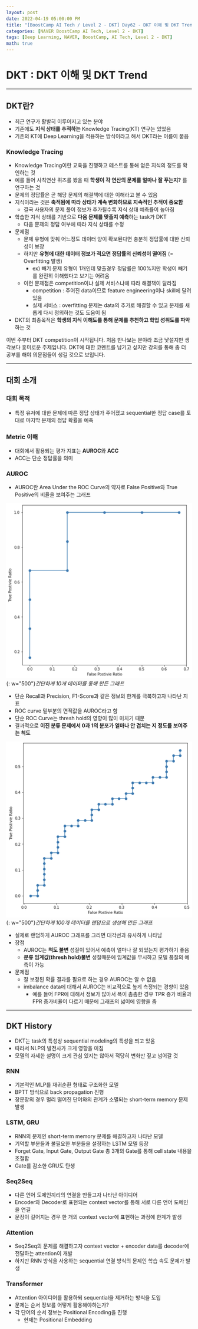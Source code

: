 ```yaml
---
layout: post
date: 2022-04-19 05:00:00 PM
title: "[BoostCamp AI Tech / Level 2 - DKT] Day62 - DKT 이해 및 DKT Trend"
categories: [NAVER BoostCamp AI Tech, Level 2 - DKT]
tags: [Deep Learning, NAVER, BoostCamp, AI Tech, Level 2 - DKT]
math: true
---
```


# DKT : DKT 이해 및 DKT Trend

---

## DKT란?

- 최근 연구가 활발히 이루어지고 있는 분야
- 기존에도 **지식 상태를 추적하는** Knowledge Tracing(KT) 연구는 있었음
- 기존의 KT에 Deep Learning을 적용하는 방식이라고 해서 DKT라는 이름이 붙음

### Knowledge Tracing

- Knowledge Tracing이란 교육을 진행하고 테스트를 통해 얻은 지식의 정도를 확인하는 것
- 예를 들어 사칙연산 퀴즈를 봤을 때 **학생이 각 연산의 문제를 얼마나 잘 푸는지?** 를 연구하는 것
- 문제의 정답률은 곧 해당 문제의 해결책에 대한 이해라고 볼 수 있음
- 지식이라는 것은 **축적됨에 따라 상태가 계속 변화하므로 지속적인 추적이 중요함**
  - 결국 사용자의 문제 풀이 정보가 추가될수록 지식 상태 예측률이 높아짐
- 학습한 지식 상태를 기반으로 **다음 문제를 맞출지 예측**하는 task가 DKT
  - 다음 문제의 정답 여부에 따라 지식 상태를 수정
- 문제점
  - 문제 유형에 맞춰 어느정도 데이터 양이 확보된다면 충분히 정답률에 대한 신뢰성이 보장
  - 하지만 **유형에 대한 데이터 정보가 적으면 정답률의 신뢰성이 떨어짐** (= Overfitting 발생)
    - ex) 빼기 문제 유형이 1개인데 맞출경우 정답률은 100%지만 학생이 빼기를 완전히 이해했다고 보기는 어려움
  - 이런 문제점은 competition이냐 실제 서비스냐에 따라 해결책이 달라짐
    - competition : 주어진 data이므로 feature engineering이나 skill에 달려있음
    - 실제 서비스 : overfitting 문제는 data의 추가로 해결할 수 있고 문제를 새롭게 다시 정의하는 것도 도움이 됨
- DKT의 최종목적은 **학생의 지식 이해도를 통해 문제를 추천하고 학업 성취도를 파악**하는 것

이번 주부터 DKT competition이 시작됩니다. 처음 만나보는 분야라 조금 낯설지만 생각보다 흥미로운 주제입니다. DKT에 대한 코멘트를 남기고 싶지만 강의를 통해 좀 더 공부를 해야 의문점들이 생길 것으로 보입니다.

---

## 대회 소개

### 대회 목적

- 특정 유저에 대한 문제에 따른 정답 상태가 주어졌고 sequential한 정답 case를 토대로 마지막 문제의 정답 확률을 예측

### Metric 이해

- 대회에서 활용되는 평가 지표는 **AUROC**와 **ACC**
- ACC는 단순 정답률을 의미

### AUROC

- AUROC란 Area Under the ROC Curve의 약자로 False Positive와 True Positive의 비율을 보여주는 그래프

![](/image/boostcamp/dkt/auroc1.png){: w="500"}*간단하게 10개 데이터를 통해 만든 그래프*

- 단순 Recall과 Precision, F1-Score과 같은 정보의 한계를 극복하고자 나타난 지표
- ROC curve 밑부분의 면적값을 AUROC라고 함
- 단순 ROC Curve는 thresh hold의 영향이 많이 미치기 때문
- 결과적으로 **이진 분류 문제에서 0과 1의 분포가 얼마나 안 겹치는 지 정도를 보여주는 척도**

![](/image/boostcamp/dkt/auroc2.png){: w="500"}*간단하게 100개 데이터를 랜덤으로 생성해 만든 그래프*

- 실제로 랜덤하게 AUROC 그래프를 그리면 대각선과 유사하게 나타남
- 장점
  - AUROC는 **척도 불변** 성질이 있어서 예측이 얼마나 잘 되었는지 평가하기 좋음
  - **분류 임계값(thresh hold)불변** 성질때문에 임계값을 무시하고 모델 품질의 예측이 가능
- 문제점
  - 잘 보정된 확률 결과를 필요로 하는 경우 AUROC는 알 수 없음
  - imbalance data에 대해서 AUROC는 비교적으로 높게 측정되는 경향이 있음
    - 예를 들어 FPR에 대해서 정보가 많아서 폭이 촘촘한 경우 TPR 증가 비율과 FPR 증가비율이 다르기 때문에 그래프의 넓이에 영향을 줌

---

## DKT History

- DKT는 task의 특성상 sequential modeling의 특성을 띄고 있음
- 따라서 NLP의 발전사가 크게 영향을 미침
- 모델의 자세한 설명이 크게 관심 있지는 않아서 적당히 변화만 짚고 넘어갈 것

### RNN

- 기본적인 MLP를 재귀순환 형태로 구조화한 모델
- BPTT 방식으로 back propagation 진행
- 장문장의 경우 멀리 떨어진 단어와의 관계가 소멸되는 short-term memory 문제 발생

### LSTM, GRU

- RNN의 문제인 short-term memory 문제를 해결하고자 나타난 모델
- 기억할 부분들과 불필요한 부분들을 설정하는 LSTM 모델 등장
- Forget Gate, Input Gate, Output Gate 총 3개의 Gate를 통해 cell state 내용을 조절함
- Gate를 감소한 GRU도 탄생

### Seq2Seq

- 다른 언어 도메인끼리의 연결을 만들고자 나타난 아이디어
- Encoder와 Decoder로 표현되는 context vector를 통해 서로 다른 언어 도메인을 연결
- 문장이 길어지는 경우 한 개의 context vector에 표현하는 과정에 한계가 발생

### Attention

- Seq2Seq의 문제를 해결하고자 context vector + encoder data를 decoder에 전달하는 attention이 개발
- 하지만 RNN 방식을 사용하는 sequential 연결 방식의 문제인 학습 속도 문제가 발생

### Transformer

- Attention 아이디어를 활용하되 sequential을 제거하는 방식을 도입
- 문제는 순서 정보를 어떻게 활용해야하는가?
- 각 단어의 순서 정보는 Positional Encoding을 진행
  - 현재는 Positional Embedding


